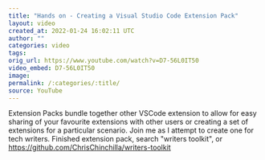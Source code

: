 ```yaml
---
title: "Hands on - Creating a Visual Studio Code Extension Pack"
layout: video
created_at: 2022-01-24 16:02:11 UTC
author: ""
categories: video
tags: 
orig_url: https://www.youtube.com/watch?v=D7-56L0IT50
video_embed: D7-56L0IT50
image:
permalink: /:categories/:title/
source: YouTube
---
```

Extension Packs bundle together other VSCode extension to allow for easy sharing of your favourite extensions with other users or creating a set of extensions for a particular scenario. Join me as I attempt to create one for tech writers. Finished extension pack, search "writers toolkit", or https://github.com/ChrisChinchilla/writers-toolkit